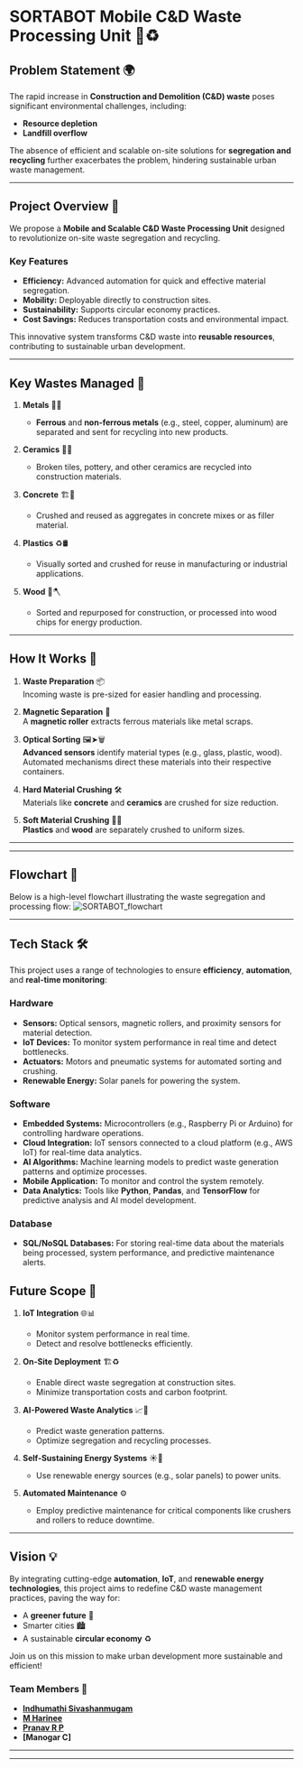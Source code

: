 
# SORTABOT Mobile C&D Waste Processing Unit 🚧♻️  

## Problem Statement 🌍  
The rapid increase in **Construction and Demolition (C&D) waste** poses significant environmental challenges, including:  
- **Resource depletion**  
- **Landfill overflow**  

The absence of efficient and scalable on-site solutions for **segregation and recycling** further exacerbates the problem, hindering sustainable urban waste management.  

---

## Project Overview 🚀  
We propose a **Mobile and Scalable C&D Waste Processing Unit** designed to revolutionize on-site waste segregation and recycling.  

### Key Features  
- **Efficiency:** Advanced automation for quick and effective material segregation.  
- **Mobility:** Deployable directly to construction sites.  
- **Sustainability:** Supports circular economy practices.  
- **Cost Savings:** Reduces transportation costs and environmental impact.  

This innovative system transforms C&D waste into **reusable resources**, contributing to sustainable urban development.  

---
## Key Wastes Managed 🚮  

1. **Metals** 🧲🔩  
   - **Ferrous** and **non-ferrous metals** (e.g., steel, copper, aluminum) are separated and sent for recycling into new products.  

2. **Ceramics** 🏺🔨  
   - Broken tiles, pottery, and other ceramics are recycled into construction materials.  

3. **Concrete** 🏗️🧱  
   - Crushed and reused as aggregates in concrete mixes or as filler material.  

4. **Plastics** ♻️🛢️  
   - Visually sorted and crushed for reuse in manufacturing or industrial applications.  

5. **Wood** 🌳🪓  
   - Sorted and repurposed for construction, or processed into wood chips for energy production.  

---

## How It Works 🔄  

1. **Waste Preparation** 📦  
   Incoming waste is pre-sized for easier handling and processing.  

2. **Magnetic Separation** 🧲  
   A **magnetic roller** extracts ferrous materials like metal scraps.  

3. **Optical Sorting** 🖼️➤🗑️  
   **Advanced sensors** identify material types (e.g., glass, plastic, wood). Automated mechanisms direct these materials into their respective containers.  

4. **Hard Material Crushing** 🛠️  
   Materials like **concrete** and **ceramics** are crushed for size reduction.  

5. **Soft Material Crushing** 🌳🧩  
   **Plastics** and **wood** are separately crushed to uniform sizes.  

---
---

## Flowchart 🔄  

Below is a high-level flowchart illustrating the waste segregation and processing flow:
![SORTABOT_flowchart](https://github.com/user-attachments/assets/becd90ac-4558-47e8-b7e9-6f4623b8b24f)



---

## Tech Stack 🛠️  

This project uses a range of technologies to ensure **efficiency**, **automation**, and **real-time monitoring**:  

### Hardware  
- **Sensors:** Optical sensors, magnetic rollers, and proximity sensors for material detection.  
- **IoT Devices:** To monitor system performance in real time and detect bottlenecks.  
- **Actuators:** Motors and pneumatic systems for automated sorting and crushing.  
- **Renewable Energy:** Solar panels for powering the system.  

### Software  
- **Embedded Systems:** Microcontrollers (e.g., Raspberry Pi or Arduino) for controlling hardware operations.  
- **Cloud Integration:** IoT sensors connected to a cloud platform (e.g., AWS IoT) for real-time data analytics.  
- **AI Algorithms:** Machine learning models to predict waste generation patterns and optimize processes.  
- **Mobile Application:** To monitor and control the system remotely.  
- **Data Analytics:** Tools like **Python**, **Pandas**, and **TensorFlow** for predictive analysis and AI model development.  

### Database  
- **SQL/NoSQL Databases:** For storing real-time data about the materials being processed, system performance, and predictive maintenance alerts.  



## Future Scope 🌟  

1. **IoT Integration** 🌐📊  
   - Monitor system performance in real time.  
   - Detect and resolve bottlenecks efficiently.  

2. **On-Site Deployment** 🏗️♻️  
   - Enable direct waste segregation at construction sites.  
   - Minimize transportation costs and carbon footprint.  

3. **AI-Powered Waste Analytics** 📈🤖  
   - Predict waste generation patterns.  
   - Optimize segregation and recycling processes.  

4. **Self-Sustaining Energy Systems** ☀️🔋  
   - Use renewable energy sources (e.g., solar panels) to power units.  

5. **Automated Maintenance** ⚙️  
   - Employ predictive maintenance for critical components like crushers and rollers to reduce downtime.  

---



## Vision 💡  
By integrating cutting-edge **automation**, **IoT**, and **renewable energy technologies**, this project aims to redefine C&D waste management practices, paving the way for:  
- A **greener future** 🌱  
- Smarter cities 🏙️  
- A sustainable **circular economy** ♻️  

Join us on this mission to make urban development more sustainable and efficient!  



### Team Members 👥  

- **[Indhumathi Sivashanmugam](https://github.com/Indhumathi-SivaShanmugam)**  
- **[M Harinee](https://github.com/Harinee2501)**  
- **[Pranav R P](https://github.com/Pranav-1885)**
- **[Manogar C]**

---

---





